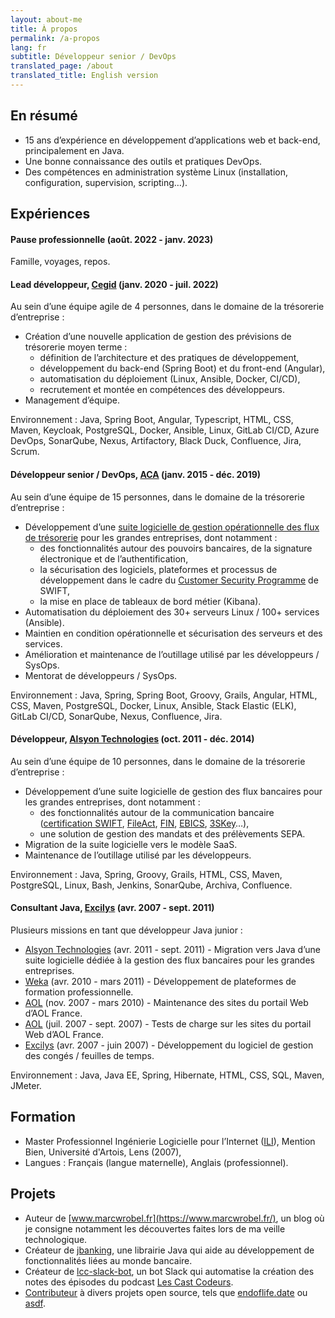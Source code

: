 ```yaml
---
layout: about-me
title: À propos
permalink: /a-propos
lang: fr
subtitle: Développeur senior / DevOps
translated_page: /about
translated_title: English version
---
```


## En résumé

- 15 ans d’expérience en développement d’applications web et back-end, principalement en Java.
- Une bonne connaissance des outils et pratiques DevOps.
- Des compétences en administration système Linux (installation, configuration, supervision,
  scripting…).

## Expériences

#### Pause professionnelle (août. 2022 - janv. 2023)

Famille, voyages, repos.

#### Lead développeur, [Cegid](https://www.linkedin.com/company/cegid/) (janv. 2020 - juil. 2022)

Au sein d’une équipe agile de 4 personnes, dans le domaine de la trésorerie d’entreprise :

- Création d’une nouvelle application de gestion des prévisions de trésorerie moyen terme :
  - définition de l’architecture et des pratiques de développement,
  - développement du back-end (Spring Boot) et du front-end (Angular),
  - automatisation du déploiement (Linux, Ansible, Docker, CI/CD),
  - recrutement et montée en compétences des développeurs.
- Management d’équipe.

Environnement : Java, Spring Boot, Angular, Typescript, HTML, CSS, Maven, Keycloak, PostgreSQL, Docker,
Ansible, Linux, GitLab CI/CD, Azure DevOps, SonarQube, Nexus, Artifactory, Black Duck, Confluence,
Jira, Scrum.

#### Développeur senior / DevOps, [ACA](https://www.cegid.com/fr/presse/cegid-confirme-lacquisition-daca/) (janv. 2015 - déc. 2019)

Au sein d’une équipe de 15 personnes, dans le domaine de la trésorerie d’entreprise :

- Développement d’une [suite logicielle de gestion opérationnelle des flux de trésorerie](https://www.cegid.com/fr/produits/cegid-treasury/)
  pour les grandes entreprises, dont notamment :
  - des fonctionnalités autour des pouvoirs bancaires, de la signature électronique et de
    l’authentification,
  - la sécurisation des logiciels, plateformes et processus de développement dans le cadre du
    [Customer Security Programme](https://www.swift.com/myswift/customer-security-programme-csp) de
    SWIFT,
  - la mise en place de tableaux de bord métier (Kibana).
- Automatisation du déploiement des 30+ serveurs Linux / 100+ services (Ansible).
- Maintien en condition opérationnelle et sécurisation des serveurs et des services.
- Amélioration et maintenance de l’outillage utilisé par les développeurs / SysOps.
- Mentorat de développeurs / SysOps.

Environnement : Java, Spring, Spring Boot, Groovy, Grails, Angular, HTML, CSS, Maven, PostgreSQL,
Docker, Linux, Ansible, Stack Elastic (ELK), GitLab CI/CD, SonarQube, Nexus, Confluence, Jira.

#### Développeur, [Alsyon Technologies](https://www.cambonpartners.com/en/transactions/none-none-62) (oct. 2011 - déc. 2014)

Au sein d’une équipe de 10 personnes, dans le domaine de la trésorerie d’entreprise :

- Développement d’une suite logicielle de gestion des flux bancaires pour les grandes entreprises,
  dont notamment :
  - des fonctionnalités autour de la communication bancaire
    ([certification SWIFT](https://www.swift.com/about-us/swift-partner-programme/find-partner/swift-compatible-interface-programme),
    [FileAct](https://www.swift.com/our-solutions/global-financial-messaging/fileact),
    [FIN](https://www.swift.com/our-solutions/global-financial-messaging/fin),
    [EBICS](https://fr.wikipedia.org/wiki/Electronic_Banking_Internet_Communication_Standard),
    [3SKey](https://www.swift.com/our-solutions/corporates/control/order-3skey)…),
  - une solution de gestion des mandats et des prélèvements SEPA.
- Migration de la suite logicielle vers le modèle SaaS.
- Maintenance de l’outillage utilisé par les développeurs.

Environnement : Java, Spring, Groovy, Grails, HTML, CSS, Maven, PostgreSQL, Linux, Bash, Jenkins,
SonarQube, Archiva, Confluence.

#### Consultant Java, [Excilys](https://www.linkedin.com/company/groupe-excilys/) (avr. 2007 - sept. 2011)

Plusieurs missions en tant que développeur Java junior :

- [Alsyon Technologies](https://www.linkedin.com/company/alsyon-technologies) (avr. 2011 - sept. 2011) -
  Migration vers Java d’une suite logicielle dédiée à la gestion des flux bancaires pour les grandes
  entreprises.
- [Weka](https://www.linkedin.com/company/weka-france/) (avr. 2010 - mars 2011) - Développement de
  plateformes de formation professionnelle.
- [AOL](https://www.linkedin.com/company/aol/) (nov. 2007 - mars 2010) - Maintenance des sites du
  portail Web d’AOL France.
- [AOL](https://www.linkedin.com/company/aol/) (juil. 2007 - sept. 2007) - Tests de charge sur les
  sites du portail Web d’AOL France.
- [Excilys](https://www.linkedin.com/company/groupe-excilys/) (avr. 2007 - juin 2007) - Développement
  du logiciel de gestion des congés / feuilles de temps.

Environnement : Java, Java EE, Spring, Hibernate, HTML, CSS, SQL, Maven, JMeter.

## Formation

- Master Professionnel Ingénierie Logicielle pour l’Internet
  ([ILI](https://www.cril.univ-artois.fr/master/ili/m2proili-home.html)), Mention Bien, Université
  d'Artois, Lens (2007),
- Langues : Français (langue maternelle), Anglais (professionnel).

## Projets

- Auteur de [www.marcwrobel.fr](https://www.marcwrobel.fr/), un blog où je consigne notamment les
  découvertes faites lors de ma veille technologique.
- Créateur de [jbanking](https://github.com/marcwrobel/jbanking), une librairie Java qui aide au
  développement de fonctionnalités liées au monde bancaire.
- Créateur de [lcc-slack-bot](https://github.com/lescastcodeurs/lcc-slack-bot), un bot Slack qui
  automatise la création des notes des épisodes du podcast
  [Les Cast Codeurs](https://lescastcodeurs.com/).
- [Contributeur](https://github.com/marcwrobel) à divers projets open source, tels
  que [endoflife.date](https://github.com/endoflife-date/endoflife.date) ou
  [asdf](https://github.com/asdf-community).
